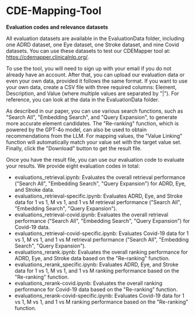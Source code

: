 # CDE-Mapping-Tool
**Evaluation codes and relevance datasets**

All evaluation datasets are available in the EvaluationData folder, including one ADRD dataset, one Eye dataset, one Stroke dataset, and nine Covid datasets. You can use these datasets to test our CDEMapper tool at: https://cdemapper.clinicalnlp.org/.

To use the tool, you will need to sign up with your email if you do not already have an account. After that, you can upload our evaluation data or even your own data, provided it follows the same format. If you want to use your own data, create a CSV file with three required columns: Element, Description, and Value (where multiple values are separated by "|"). For reference, you can look at the data in the EvaluationData folder.

As described in our paper, you can use various search functions, such as "Search All", "Embedding Search", and "Query Expansion", to generate more accurate element candidates. The "Re-ranking" function, which is powered by the GPT-4o model, can also be used to obtain recommendations from the LLM. For mapping values, the "Value Linking" function will automatically match your value set with the target value set. Finally, click the "Download" button to get the result file.

Once you have the result file, you can use our evaluation code to evaluate your results. We provide eight evaluation codes in total:

* evaluations_retrieval.ipynb: Evaluates the overall retrieval performance ("Search All", "Embedding Search", "Query Expansion") for ADRD, Eye, and Stroke data.
* evaluations_retrieval-specific.ipynb: Evaluates ADRD, Eye, and Stroke data for 1 vs 1, M vs 1, and 1 vs M retrieval performance ("Search All", "Embedding Search", "Query Expansion").
* evaluations_retrieval-covid.ipynb: Evaluates the overall retrieval performance ("Search All", "Embedding Search", "Query Expansion") for Covid-19 data.
* evaluations_retrieval-covid-specific.ipynb: Evaluates Covid-19 data for 1 vs 1, M vs 1, and 1 vs M retrieval performance ("Search All", "Embedding Search", "Query Expansion").
* evaluations_rerank.ipynb: Evaluates the overall ranking performance for ADRD, Eye, and Stroke data based on the "Re-ranking" function.
* evaluations_rerank_specific.ipynb: Evaluates ADRD, Eye, and Stroke data for 1 vs 1, M vs 1, and 1 vs M ranking performance based on the "Re-ranking" function.
* evaluations_rerank-covid.ipynb: Evaluates the overall ranking performance for Covid-19 data based on the "Re-ranking" function.
* evaluations_rerank-covid-specific.ipynb: Evaluates Covid-19 data for 1 vs 1, M vs 1, and 1 vs M ranking performance based on the "Re-ranking" function.
